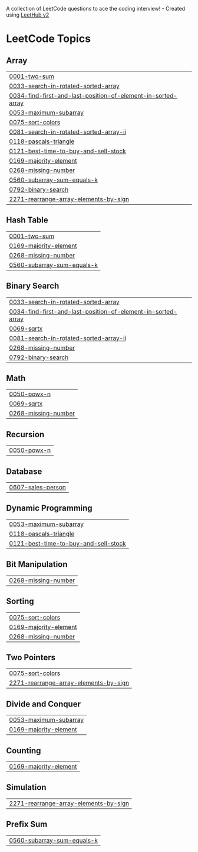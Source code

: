 A collection of LeetCode questions to ace the coding interview! - Created using [LeetHub v2](https://github.com/arunbhardwaj/LeetHub-2.0)
<!---LeetCode Topics Start-->
# LeetCode Topics
## Array
|  |
| ------- |
| [0001-two-sum](https://github.com/mallikarjuna45-rgb/leetcode/tree/master/0001-two-sum) |
| [0033-search-in-rotated-sorted-array](https://github.com/mallikarjuna45-rgb/leetcode/tree/master/0033-search-in-rotated-sorted-array) |
| [0034-find-first-and-last-position-of-element-in-sorted-array](https://github.com/mallikarjuna45-rgb/leetcode/tree/master/0034-find-first-and-last-position-of-element-in-sorted-array) |
| [0053-maximum-subarray](https://github.com/mallikarjuna45-rgb/leetcode/tree/master/0053-maximum-subarray) |
| [0075-sort-colors](https://github.com/mallikarjuna45-rgb/leetcode/tree/master/0075-sort-colors) |
| [0081-search-in-rotated-sorted-array-ii](https://github.com/mallikarjuna45-rgb/leetcode/tree/master/0081-search-in-rotated-sorted-array-ii) |
| [0118-pascals-triangle](https://github.com/mallikarjuna45-rgb/leetcode/tree/master/0118-pascals-triangle) |
| [0121-best-time-to-buy-and-sell-stock](https://github.com/mallikarjuna45-rgb/leetcode/tree/master/0121-best-time-to-buy-and-sell-stock) |
| [0169-majority-element](https://github.com/mallikarjuna45-rgb/leetcode/tree/master/0169-majority-element) |
| [0268-missing-number](https://github.com/mallikarjuna45-rgb/leetcode/tree/master/0268-missing-number) |
| [0560-subarray-sum-equals-k](https://github.com/mallikarjuna45-rgb/leetcode/tree/master/0560-subarray-sum-equals-k) |
| [0792-binary-search](https://github.com/mallikarjuna45-rgb/leetcode/tree/master/0792-binary-search) |
| [2271-rearrange-array-elements-by-sign](https://github.com/mallikarjuna45-rgb/leetcode/tree/master/2271-rearrange-array-elements-by-sign) |
## Hash Table
|  |
| ------- |
| [0001-two-sum](https://github.com/mallikarjuna45-rgb/leetcode/tree/master/0001-two-sum) |
| [0169-majority-element](https://github.com/mallikarjuna45-rgb/leetcode/tree/master/0169-majority-element) |
| [0268-missing-number](https://github.com/mallikarjuna45-rgb/leetcode/tree/master/0268-missing-number) |
| [0560-subarray-sum-equals-k](https://github.com/mallikarjuna45-rgb/leetcode/tree/master/0560-subarray-sum-equals-k) |
## Binary Search
|  |
| ------- |
| [0033-search-in-rotated-sorted-array](https://github.com/mallikarjuna45-rgb/leetcode/tree/master/0033-search-in-rotated-sorted-array) |
| [0034-find-first-and-last-position-of-element-in-sorted-array](https://github.com/mallikarjuna45-rgb/leetcode/tree/master/0034-find-first-and-last-position-of-element-in-sorted-array) |
| [0069-sqrtx](https://github.com/mallikarjuna45-rgb/leetcode/tree/master/0069-sqrtx) |
| [0081-search-in-rotated-sorted-array-ii](https://github.com/mallikarjuna45-rgb/leetcode/tree/master/0081-search-in-rotated-sorted-array-ii) |
| [0268-missing-number](https://github.com/mallikarjuna45-rgb/leetcode/tree/master/0268-missing-number) |
| [0792-binary-search](https://github.com/mallikarjuna45-rgb/leetcode/tree/master/0792-binary-search) |
## Math
|  |
| ------- |
| [0050-powx-n](https://github.com/mallikarjuna45-rgb/leetcode/tree/master/0050-powx-n) |
| [0069-sqrtx](https://github.com/mallikarjuna45-rgb/leetcode/tree/master/0069-sqrtx) |
| [0268-missing-number](https://github.com/mallikarjuna45-rgb/leetcode/tree/master/0268-missing-number) |
## Recursion
|  |
| ------- |
| [0050-powx-n](https://github.com/mallikarjuna45-rgb/leetcode/tree/master/0050-powx-n) |
## Database
|  |
| ------- |
| [0607-sales-person](https://github.com/mallikarjuna45-rgb/leetcode/tree/master/0607-sales-person) |
## Dynamic Programming
|  |
| ------- |
| [0053-maximum-subarray](https://github.com/mallikarjuna45-rgb/leetcode/tree/master/0053-maximum-subarray) |
| [0118-pascals-triangle](https://github.com/mallikarjuna45-rgb/leetcode/tree/master/0118-pascals-triangle) |
| [0121-best-time-to-buy-and-sell-stock](https://github.com/mallikarjuna45-rgb/leetcode/tree/master/0121-best-time-to-buy-and-sell-stock) |
## Bit Manipulation
|  |
| ------- |
| [0268-missing-number](https://github.com/mallikarjuna45-rgb/leetcode/tree/master/0268-missing-number) |
## Sorting
|  |
| ------- |
| [0075-sort-colors](https://github.com/mallikarjuna45-rgb/leetcode/tree/master/0075-sort-colors) |
| [0169-majority-element](https://github.com/mallikarjuna45-rgb/leetcode/tree/master/0169-majority-element) |
| [0268-missing-number](https://github.com/mallikarjuna45-rgb/leetcode/tree/master/0268-missing-number) |
## Two Pointers
|  |
| ------- |
| [0075-sort-colors](https://github.com/mallikarjuna45-rgb/leetcode/tree/master/0075-sort-colors) |
| [2271-rearrange-array-elements-by-sign](https://github.com/mallikarjuna45-rgb/leetcode/tree/master/2271-rearrange-array-elements-by-sign) |
## Divide and Conquer
|  |
| ------- |
| [0053-maximum-subarray](https://github.com/mallikarjuna45-rgb/leetcode/tree/master/0053-maximum-subarray) |
| [0169-majority-element](https://github.com/mallikarjuna45-rgb/leetcode/tree/master/0169-majority-element) |
## Counting
|  |
| ------- |
| [0169-majority-element](https://github.com/mallikarjuna45-rgb/leetcode/tree/master/0169-majority-element) |
## Simulation
|  |
| ------- |
| [2271-rearrange-array-elements-by-sign](https://github.com/mallikarjuna45-rgb/leetcode/tree/master/2271-rearrange-array-elements-by-sign) |
## Prefix Sum
|  |
| ------- |
| [0560-subarray-sum-equals-k](https://github.com/mallikarjuna45-rgb/leetcode/tree/master/0560-subarray-sum-equals-k) |
<!---LeetCode Topics End-->